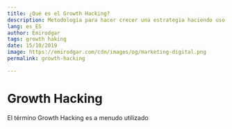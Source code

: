 ```yaml
---
title: ¿Qué es el Growth Hacking?
description: Metodología para hacer crecer una estrategia haciendo uso de nuevas tecnologías y herramientas digitales
lang: es_ES
author: Emirodgar
tags: growth haking
date: 15/10/2019
image: https://emirodgar.com/cdn/images/og/marketing-digital.png
permalink: growth-hacking

---
```

# Growth Hacking 

El término Growth Hacking es a menudo utilizado 
<!--stackedit_data:
eyJoaXN0b3J5IjpbLTIwNDQzMDYyOF19
-->